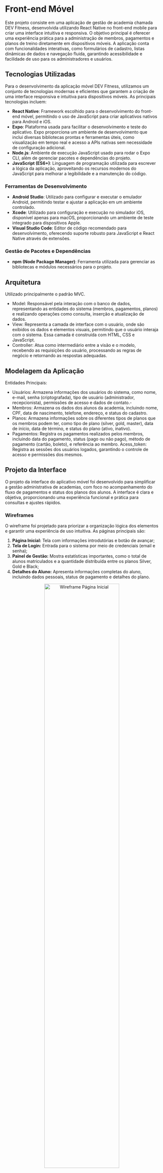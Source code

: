 # Front-end Móvel

Este projeto consiste em uma aplicação de gestão de academia chamada DEV Fitness, desenvolvida utilizando React Native no front-end mobile para criar uma interface intuitiva e responsiva. O objetivo principal é oferecer uma experiência prática para a administração de membros, pagamentos e planos de treino diretamente em dispositivos móveis. A aplicação conta com funcionalidades interativas, como formulários de cadastro, listas dinâmicas de dados e navegação fluida, garantindo acessibilidade e facilidade de uso para os administradores e usuários.

## Tecnologias Utilizadas

Para o desenvolvimento da aplicação móvel DEV Fitness, utilizamos um conjunto de tecnologias modernas e eficientes que garantem a criação de uma interface responsiva e intuitiva para dispositivos móveis. As principais tecnologias incluem:

- **React Native**: Framework escolhido para o desenvolvimento do front-end móvel, permitindo o uso de JavaScript para criar aplicativos nativos para Android e iOS.
- **Expo**: Plataforma usada para facilitar o desenvolvimento e teste do aplicativo. Expo proporciona um ambiente de desenvolvimento que inclui diversas bibliotecas prontas e ferramentas úteis, como visualização em tempo real e acesso a APIs nativas sem necessidade de configuração adicional.
- **Node.js**: Ambiente de execução JavaScript usado para rodar o Expo CLI, além de gerenciar pacotes e dependências do projeto.
- **JavaScript (ES6+)**: Linguagem de programação utilizada para escrever a lógica da aplicação, aproveitando os recursos modernos do JavaScript para melhorar a legibilidade e a manutenção do código.

### Ferramentas de Desenvolvimento
- **Android Studio**: Utilizado para configurar e executar o emulador Android, permitindo testar e ajustar a aplicação em um ambiente controlado.
- **Xcode**: Utilizado para configuração e execução no simulador iOS, disponível apenas para macOS, proporcionando um ambiente de teste integrado para dispositivos Apple.
- **Visual Studio Code**: Editor de código recomendado para desenvolvimento, oferecendo suporte robusto para JavaScript e React Native através de extensões.

### Gestão de Pacotes e Dependências
- **npm (Node Package Manager)**: Ferramenta utilizada para gerenciar as bibliotecas e módulos necessários para o projeto.


## Arquitetura

Utilizado principalmente o padrão MVC.

- Model: Responsável pela interação com o banco de dados, representando as entidades do sistema (membros, pagamentos, planos) e realizando operações como consulta, inserção e atualização de dados.
- View: Representa a camada de interface com o usuário, onde são exibidos os dados e elementos visuais, permitindo que o usuário interaja com o sistema. Essa camada é construída com HTML, CSS e JavaScript.
- Controller: Atua como intermediário entre a visão e o modelo, recebendo as requisições do usuário, processando as regras de negócio e retornando as respostas adequadas.

## Modelagem da Aplicação

Entidades Principais:

- Usuários: Armazena informações dos usuários do sistema, como nome, e-mail, senha (criptografada), tipo de usuário (administrador, recepcionista), permissões de acesso e dados de contato.-
- Membros: Armazena os dados dos alunos da academia, incluindo nome, CPF, data de nascimento, telefone, endereço, e status do cadastro.
- Planos: Armazena informações sobre os diferentes tipos de planos que os membros podem ter, como tipo de plano (silver, gold, master), data de início, data de término, e status do plano (ativo, inativo).
- Pagamentos: Registra os pagamentos realizados pelos membros, incluindo data do pagamento, status (pago ou não pago), método de pagamento (cartão, boleto), e referência ao membro.
Acess_token: Registra as sessões dos usuários logados, garantindo o controle de acesso e permissões dos mesmos.

## Projeto da Interface
O projeto da interface do aplicativo móvel foi desenvolvido para simplificar a gestão administrativa de academias, com foco no acompanhamento do fluxo de pagamentos e status dos planos dos alunos. A interface é clara e objetiva, proporcionando uma experiência funcional e prática para consultas e ajustes rápidos.

### Wireframes
O wireframe foi projetado para priorizar a organização lógica dos elementos e garantir uma experiência de uso intuitiva. As páginas principais são:

1. **Página Inicial:** Tela com informações introdutórias e botão de avançar;
2. **Tela de Login:** Entrada para o sistema por meio de credenciais (email e senha);
3. **Painel de Gestão:** Mostra estatísticas importantes, como o total de alunos matriculados e a quantidade distribuída entre os planos Silver, Gold e Black;
4. **Detalhes do Aluno:** Apresenta informações completas do aluno, incluindo dados pessoais, status de pagamento e detalhes do plano.

<div align="center">
  <img src="https://github.com/user-attachments/assets/88259a9e-1423-4f08-bb66-0b6ae48b06b3" alt="Wireframe Página Inicial" style="width:70%; height:auto;">
  <p><i>Wireframe da Página Inicial, Tela de Login e Totais do Painel de Gestão</i></p>
</div>

<div align="center">
  <img src="https://github.com/user-attachments/assets/c964ea55-3b3d-45fb-bfe0-b795c3fd087f" alt="Wireframe Tela de Login" style="width:70%; height:auto;">
  <p><i>Planos dos Paineis de Gestão</i></p>
</div>

<div align="center">
  <img src="https://github.com/user-attachments/assets/d0beab49-14a1-42d9-aa91-da15500b2a01" alt="Wireframe Detalhes do Aluno" style="width:70%; height:auto;">
  <p><i>Detalhes do Aluno</i></p>
</div>

     
### Design Visual
O design visual utiliza uma paleta de cores vibrante para melhorar a usabilidade e a clareza das informações:
  - <b>Azul:</b> Representa informações gerais e planos padrão.
  - <b>Verde:</b> Indica ações positivas, como confirmações ou atualizações bem-sucedidas.
  - <b>Vermelho:</b> Destaca alertas ou pendências, como pagamentos atrasados.

A tipografia foi escolhida para garantir leitura fácil em dispositivos móveis, com um estilo moderno e limpo. Ícones visuais foram adicionados para facilitar a identificação das ações disponíveis.  

### Layout Responsivo
A interface foi projetada para ser responsiva, adaptando-se a diferentes tamanhos de tela e dispositivos móveis. Em telas menores, os elementos são reorganizados em pilhas verticais para manter a usabilidade e evitar sobrecarga visual. O design responsivo garante que o aplicativo funcione de forma eficiente em celulares de variados modelos e tamanhos.

### Interações do Usuário
[Descreva as interações do usuário na interface, como animações, transições entre páginas e outras interações.]

## Fluxo de Dados

- Requisições HTTP: Os usuários interagem com o sistema por meio de requisições HTTP (GET, POST, PUT, DELETE), enviadas do front-end (navegador) para a API.
Controladores: As requisições são capturadas pelos controladores no Laravel, que processam a lógica da aplicação e validam os dados.
- Modelos: Os controladores acionam os modelos, que interagem com o banco de dados para consultar, inserir, atualizar ou deletar informações.
- Respostas JSON: Os dados processados são retornados como respostas JSON, enviadas de volta para o front-end, onde o JavaScript é responsável por atualizar dinamicamente a interface.
- Persistência de Dados: As informações como pagamentos, planos e membros são armazenadas de forma persistente no banco de dados MySQL, garantindo que todas as operações realizadas no sistema sejam refletidas e mantidas.

## Requisitos Funcionais

|ID    | Descrição do Requisito | Responsável |
|------|------------------------|-------------|
|RF-001| O sistema deve fazer a gestão das informações dos alunos | Rodrigo, Vinícius |
|RF-002| O sistema deve fazer a gestão de pagamentos | Fernando, Leandro |
|RF-003| O sistema deve permitir a atualização e o gerenciamento de planos de treinamento dos alunos | Laryssa, Douglas |
|RF-004| O sistema deve prover relatórios de gestão | Cada desenvolvedor |

## Requisitos Não Funcionais

|ID     | Descrição do Requisito | Prioridade |
|-------|------------------------|------------|
|RNF-001| O sistema deve ser responsivo, garantindo que a interface funcione adequadamente em dispositivos móveis e web | ALTA | 
|RNF-002| Deve processar requisições do usuário em no máximo 3s |  BAIXA |
|RNF-003| O sistema deve ser escalável para suportar o crescimento da academia, incluindo mais alunos e novos serviços |  ALTA |
|RNF-004| O sistema deve garantir a segurança e confidencialidade dos dados dos alunos |  BAIXA |


## Considerações de Segurança

[Discuta as considerações de segurança relevantes para a aplicação distribuída, como autenticação, autorização, proteção contra ataques, etc.]

## Implantação

[Instruções para implantar a aplicação distribuída em um ambiente de produção.]

1. Defina os requisitos de hardware e software necessários para implantar a aplicação em um ambiente de produção.
2. Escolha uma plataforma de hospedagem adequada, como um provedor de nuvem ou um servidor dedicado.
3. Configure o ambiente de implantação, incluindo a instalação de dependências e configuração de variáveis de ambiente.
4. Faça o deploy da aplicação no ambiente escolhido, seguindo as instruções específicas da plataforma de hospedagem.
5. Realize testes para garantir que a aplicação esteja funcionando corretamente no ambiente de produção.

## Testes
Foram elaborados os seguintes casos de teste para a aplicação mobile:

### Caso de teste 1
**Resumo:** Login na aplicação – Dados corretos  
**Prioridade:** Alta  
**Pré-condição:** Estar cadastrado no sistema, dados de login corretos  

**Passos:**  
1. Acessar o app;  
2. Preencher com os dados de email e senha;  
3. Clique no botão “Acessar”.  

**Resultado Esperado:**  
Exibir modal com a mensagem “Login realizado com sucesso!” e redirecionamento para Página Inicial.

<div align="center">
  <img src="https://github.com/user-attachments/assets/3934c051-68da-47ec-832b-1c1342450cc6" alt="Teste de Login bem-sucedido" style="width:70%; height:auto;">
  <p><i>Teste de Login bem-sucedido</i></p>
</div>

---

### Caso de teste 2
**Resumo:** Login de Paciente – Dados incorretos  
**Prioridade:** Alta  
**Pré-condição:** Usuário sem cadastro  

**Passos:**  
1. Acessar o app ConsulMed;  
2. Preencher com os dados de email e senha;  
3. Clique no botão “Acessar”.  

**Resultado Esperado:**  
Exibir modal com a mensagem “Email ou Senha inválidos”.

<div align="center">
  <img src="https://github.com/user-attachments/assets/ddf926b4-8ac8-4bc0-97a6-1b077b67be11" alt="Teste de Login inválido" style="width:70%; height:auto;">
  <p><i>Teste de Login inválido</i></p>
</div>

---

### Caso de teste 3
**Resumo:** Visualizar clientes em cada plano  
**Prioridade:** Alta  
**Pré-condição:** Cadastro no Sistema e Login  

**Passos:**  
1. Acessar o app;  
2. Realizar login;  
3. Página inicial rolar para lateral visualizando os totais;  
4. Rolar para lateral visualizando os planos específicos cadastrados.  

**Resultado Esperado:**  
Exibir as informações corretas armazenadas no banco.

<div align="center">
  <img src="https://github.com/user-attachments/assets/ae951ee1-b59d-47f4-b129-9145c1fffd49" alt="Teste de Visualização de Clientes" style="width:70%; height:auto;">
  <p><i>Teste de Visualização de Clientes</i></p>
</div>

---

### Caso de teste 4
**Resumo:** Visualizar como cliente o status do pagamento  
**Prioridade:** Alta  
**Pré-condição:** Cadastro no Sistema e Login  

**Passos:**  
1. Acessar o app;  
2. Realizar login;  
3. Navegar para a Página inicial e acessar como usuário.  

**Resultado Esperado:**  
Exibir as informações corretas armazenadas no banco.

<div align="center">
  <img src="https://github.com/user-attachments/assets/da04dbc1-91bb-4257-8439-eae96a6c637c" alt="Teste de Status de Pagamento" style="width:70%; height:auto;">
  <p><i>Teste de Status de Pagamento</i></p>
</div>

---

### Caso de teste 5
**Resumo:** Adição de pagamento  

<div align="center">
  <img src="https://github.com/user-attachments/assets/8989bbe8-d17d-4e89-a1c4-d29f5ae1f3c4" alt="Adição de Pagamento 1" style="width:70%; height:auto;">
  <p><i>Adição de Pagamento - Passo 1</i></p>
</div>

<div align="center">
  <img src="https://github.com/user-attachments/assets/f068bcf8-7060-4ffd-a1b7-2cefc821615e" alt="Adição de Pagamento 2" style="width:70%; height:auto;">
  <p><i>Adição de Pagamento - Passo 2</i></p>
</div>

<div align="center">
  <img src="https://github.com/user-attachments/assets/8e7f57b2-42af-4d09-b88b-ffab877cf3a1" alt="Adição de Pagamento 3" style="width:70%; height:auto;">
  <p><i>Adição de Pagamento - Passo 3</i></p>
</div>

---

### Caso de teste 6
**Resumo:** Deleção de pagamento  
**Prioridade:** Alta  
**Pré-condição:** Cadastro no Sistema, Login e presença de pagamentos registrados  

**Passos:**  
1. Acessar o app;  
2. Realizar login;  
3. Navegar até a lista de pagamentos;  
4. Selecionar um pagamento a ser excluído;  
5. Confirmar a escolha no modal apertando “Sim”;  
6. Exibir a tela atualizada sem o pagamento excluído.  

**Resultado Esperado:**  
O pagamento selecionado é removido da lista, e a tela é atualizada para refletir a exclusão.

<div align="center">
  <img src="https://github.com/user-attachments/assets/cb88c0b9-f71f-40a3-b3ca-2f5203cf75ae" alt="Deleção de Pagamento 1" style="width:70%; height:auto;">
  <p><i>Passo 1: Seleção do pagamento a ser excluído</i></p>
</div>

<div align="center">
  <img src="https://github.com/user-attachments/assets/75496aa5-3797-4a55-8d5c-a3ef509aaa29" alt="Deleção de Pagamento 2" style="width:70%; height:auto;">
  <p><i>Passo 2: Modal de confirmação exibido</i></p>
</div>

<div align="center">
  <img src="https://github.com/user-attachments/assets/00c59f49-7648-4d63-8893-dc7ec3d2744e" alt="Deleção de Pagamento 3" style="width:70%; height:auto;">
  <p><i>Passo 3: Tela atualizada sem o pagamento excluído</i></p>
</div>


# Referências

Inclua todas as referências (livros, artigos, sites, etc) utilizados no desenvolvimento do trabalho.
